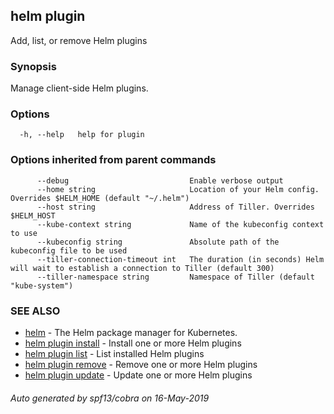## helm plugin

Add, list, or remove Helm plugins

### Synopsis


Manage client-side Helm plugins.


### Options

```
  -h, --help   help for plugin
```

### Options inherited from parent commands

```
      --debug                           Enable verbose output
      --home string                     Location of your Helm config. Overrides $HELM_HOME (default "~/.helm")
      --host string                     Address of Tiller. Overrides $HELM_HOST
      --kube-context string             Name of the kubeconfig context to use
      --kubeconfig string               Absolute path of the kubeconfig file to be used
      --tiller-connection-timeout int   The duration (in seconds) Helm will wait to establish a connection to Tiller (default 300)
      --tiller-namespace string         Namespace of Tiller (default "kube-system")
```

### SEE ALSO

* [helm](helm.md)	 - The Helm package manager for Kubernetes.
* [helm plugin install](helm_plugin_install.md)	 - Install one or more Helm plugins
* [helm plugin list](helm_plugin_list.md)	 - List installed Helm plugins
* [helm plugin remove](helm_plugin_remove.md)	 - Remove one or more Helm plugins
* [helm plugin update](helm_plugin_update.md)	 - Update one or more Helm plugins

###### Auto generated by spf13/cobra on 16-May-2019
